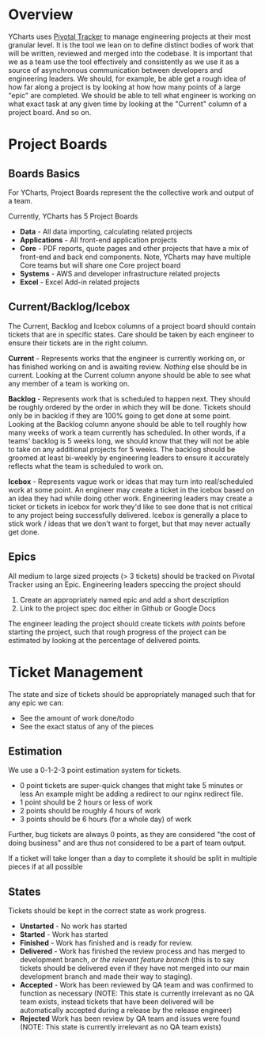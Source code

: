 # Overview
YCharts uses [Pivotal Tracker](https://www.pivotaltracker.com/) to manage engineering projects at their most granular level. It is the tool we lean on to define distinct bodies of work that will be written, reviewed and merged into the codebase. It is important that we as a team use the tool effectively and consistently as we use it as a source of asynchronous communication between developers and engineering leaders. We should, for example, be able get a rough idea of how far along a project is by looking at how how many points of a large "epic" are completed. We should be able to tell what engineer is working on what exact task at any given time by looking at the "Current" column of a project board. And so on. 

# Project Boards

## Boards Basics
For YCharts, Project Boards represent the the collective work and output of a team. 

Currently, YCharts has 5 Project Boards

- **Data** - All data importing, calculating related projects
- **Applications** - All front-end application projects
- **Core** - PDF reports, quote pages and other projects that have a mix of front-end and back end components. Note, YCharts may have multiple Core teams but will share one Core project board
- **Systems** - AWS and developer infrastructure related projects
- **Excel** - Excel Add-in related projects

## Current/Backlog/Icebox
The Current, Backlog and Icebox columns of a project board should contain tickets that are in specific states. Care should be taken by each engineer to ensure their tickets are in the right column.

**Current** - Represents works that the engineer is currently working on, or has finished working on and is awaiting review. *Nothing* else should be in current. Looking at the Current column anyone should be able to see what any member of a team is working on.

**Backlog** - Represents work that is scheduled to happen next. They should be roughly ordered by the order in which they will be done. Tickets should only be in backlog if they are 100% going to get done at some point. Looking at the Backlog column anyone should be able to tell roughly how many weeks of work a team currently has scheduled. In other words, if a teams' backlog is 5 weeks long, we should know that they will not be able to take on any additional projects for 5 weeks. The backlog should be groomed at least bi-weekly by engineering leaders to ensure it accurately reflects what the team is scheduled to work on.

**Icebox** - Represents vague work or ideas that may turn into real/scheduled work at some point. An engineer may create a ticket in the icebox based on an idea they had while doing other work. Engineering leaders may create a ticket or tickets in icebox for work they'd like to see done that is not critical to any project being successfully delivered. Icebox is generally a place to stick work / ideas that we don't want to forget, but that may never actually get done.

## Epics
All medium to large sized projects (> 3 tickets) should be tracked on Pivotal Tracker using an Epic. Engineering leaders speccing the project should
1. Create an appropriately named epic and add a short description
2. Link to the project spec doc either in Github or Google Docs

The engineer leading the project should create tickets *with points* before starting the project, such that rough progress of the project can be estimated by looking at the percentage of delivered points.

# Ticket Management
The state and size of tickets should be appropriately managed such that for any epic we can:
- See the amount of work done/todo 
- See the exact status of any of the pieces

## Estimation
We use a 0-1-2-3 point estimation system for tickets.

- 0 point tickets are super-quick changes that might take 5 minutes or less An example might be adding a redirect to our nginx redirect file. 
- 1 point should be 2 hours or less of work
- 2 points should be roughly 4 hours of work
- 3 points should be 6 hours (for a whole day) of work

Further, bug tickets are always 0 points, as they are considered "the cost of doing business" and are thus not considered to be a part of team output.

If a ticket will take longer than a day to complete it should be split in multiple pieces if at all possible

## States
Tickets should be kept in the correct state as work progress.
- **Unstarted** - No work has started
- **Started** - Work has started
- **Finished** - Work has finished and is ready for review.
- **Delivered** - Work has finished the review process and has merged to development branch, *or the relevant feature branch* (this is to say tickets should be delivered even if they have not merged into our main development branch and made their way to staging).
- **Accepted** - Work has been reviewed by QA team and was confirmed to function as necessary (NOTE: This state is currently irrelevant as no QA team exists, instead tickets that have been delivered will be automatically accepted during a release by the release engineer)
- **Rejected** Work has been review by QA team and issues were found (NOTE: This state is currently irrelevant as no QA team exists)
